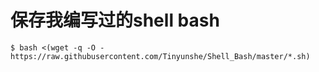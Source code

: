 # 保存我编写过的shell bash

    $ bash <(wget -q -O - https://raw.githubusercontent.com/Tinyunshe/Shell_Bash/master/*.sh)
